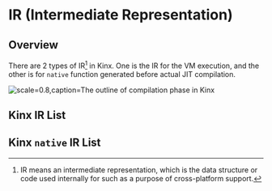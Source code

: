 
# IR (Intermediate Representation)

## Overview

There are 2 types of IR[^ir] in Kinx.
One is the IR for the VM execution, and the other is for `native` function generated before actual JIT compilation.

[^ir]: IR means an intermediate representation, which is the data structure or code used internally for such as a purpose of cross-platform support.

![scale=0.8,caption=The outline of compilation phase in Kinx](ximg/compile.png)

## Kinx IR List

## Kinx `native` IR List
